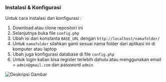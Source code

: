 
### Instalasi & Konfigurasi

Untuk cara instalasi dan konfigurasi :

1. Download atau clone repositori ini
2. Selanjutnya buka file `config.php` 
3. Ubah isi dari konstanta `BASE_URL` dengan `http://localhost/namafolder/` 
4. Untuk `namafolder` silahkan ganti sesuai nama folder dari aplikasi ini di komputer atau laptop 
5. Ubah juga konfigurasi database di file `config.php` 
6. Untuk login kalian bisa register terlebih dahulu atau menggunakan email = `admin@gmail.com` dan password `admin`

![Deskripsi Gambar](login.jpeg)



